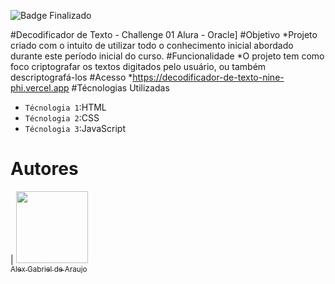 ![Badge Finalizado](http://img.shields.io/static/v1?label=STATUS&message=%20Finalizado&color=GREEN&style=for-the-badge)

#Decodificador de Texto - Challenge 01 Alura - Oracle]
#Objetivo
*Projeto criado com o intuito de utilizar todo o conhecimento inicial abordado durante este período inicial do curso.
#Funcionalidade
*O projeto tem como foco criptografar os textos digitados pelo usuário, ou também descriptografá-los
#Acesso
*https://decodificador-de-texto-nine-phi.vercel.app
#Técnologias Utilizadas
- `Técnologia 1`:HTML
- `Técnologia 2`:CSS
- `Técnologia 3`:JavaScript
# Autores

| [<img loading="lazy" src="https://avatars.githubusercontent.com/u/37356058?v=4" width=115><br><sub>Alex Gabriel de Araujo](https://github.com/Xelalinha) 
